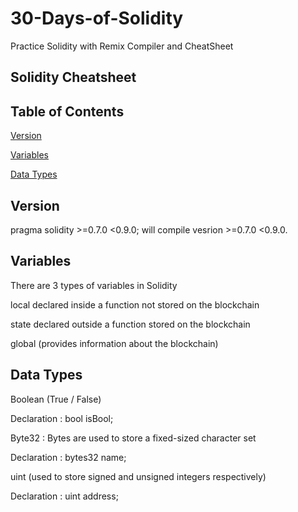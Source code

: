 # 30-Days-of-Solidity
Practice Solidity with Remix Compiler and CheatSheet 

<h2> Solidity Cheatsheet </h2>
<h2> Table of Contents </h2> 

[Version](#Version)  
<a name="Version"/>

[Variables](#Variables)
<a name="Variables"/>

[Data Types](#DataTypes)
<a name="DataTypes"/>


## Version
pragma solidity >=0.7.0 <0.9.0; will compile vesrion >=0.7.0 <0.9.0.

## Variables

There are 3 types of variables in Solidity

local
declared inside a function
not stored on the blockchain

state
declared outside a function
stored on the blockchain

global (provides information about the blockchain)

## Data Types
Boolean (True / False)

Declaration : bool isBool;

Byte32 : Bytes are used to store a fixed-sized character set 

Declaration : bytes32 name;

uint (used to store signed and unsigned integers respectively)

Declaration : uint address;
